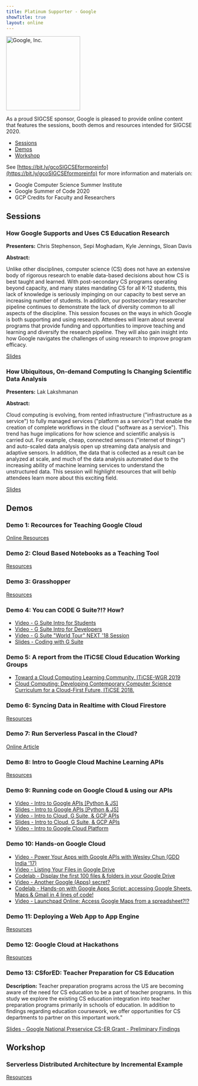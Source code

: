 ```yaml
---
title: Platinum Supporter - Google 
showTitle: true
layout: online
---
```

<a href="https://edu.google.com/code-with-google/?modal_active=none&story-card_activeEl=enhance-any-subject">
	<img alt="Google, Inc." src="../../images/supporters/200s/google-200.png" width="200" />
</a> 

As a proud SIGCSE sponsor, Google is pleased to provide online content that features the sessions, booth demos and resources intended for SIGCSE 2020.

 * [Sessions](#sessions)
 * [Demos](#demos)
 * [Workshop](#workshop)

See [https://bit.ly/gcoSIGCSEformoreinfo](https://bit.ly/gcoSIGCSEformoreinfo) for more information and materials on:

 - Google Computer Science Summer Institute 
 - Google Summer of Code 2020
 - GCP Credits for Faculty and Researchers

## Sessions

### How Google Supports and Uses CS Education Research

**Presenters:** Chris Stephenson, Sepi Moghadam, Kyle Jennings, Sloan Davis

**Abstract:**

Unlike other disciplines, computer science (CS) does not have an extensive body of rigorous research to enable data-based decisions about how CS is best taught and learned. With post-secondary CS programs operating beyond capacity, and many states mandating CS for all K-12 students, this lack of knowledge is seriously impinging on our capacity to best serve an increasing number of students. In addition, our postsecondary researcher pipeline continues to demonstrate the lack of diversity common to all aspects of the discipline. This session focuses on the ways in which Google is both supporting and using research. Attendees will learn about several programs that provide funding and opportunities to improve teaching and learning and diversify the research pipeline. They will also gain insight into how Google navigates the challenges of using research to improve program efficacy.

[Slides](https://bit.ly/gcoSIGCSEsession1)

### How Ubiquitous, On-demand Computing Is Changing Scientific Data Analysis

**Presenters:** Lak Lakshmanan

**Abstract:**

Cloud computing is evolving, from rented infrastructure ("infrastructure as a service") to fully managed services ("platform as a service") that enable the creation of complete workflows in the cloud ("software as a service"). This trend has huge implications for how science and scientific analysis is carried out. For example, cheap, connected sensors ("internet of things") and auto-scaled data analysis open up streaming data analysis and adaptive sensors. In addition, the data that is collected as a result can be analyzed at scale, and much of the data analysis automated due to the increasing ability of machine learning services to understand the unstructured data. This session will highlight resources that will behlp attendees learn more about this exciting field.

[Slides](https://bit.ly/gcoSIGCSEsession2)

## Demos

### Demo 1: Recources for Teaching Google Cloud

[Online Resources](https://bit.ly/gcoSIGCSEdemo1)

### Demo 2: Cloud Based Notebooks as a Teaching Tool

[Resources](https://bit.ly/gcoSIGCSEdemo2)

### Demo 3: Grasshopper

[Resources](https://bit.ly/gcoSIGCSEdemo3)

### Demo 4: You can CODE G Suite?!? How?

 * [Video - G Suite Intro for Students](https://bit.ly/gcoSIGCSEdemo4a)
 * [Video - G Suite Intro for Developers](https://bit.ly/gcoSIGCSEdemo4b)
 * [Video - G Suite "World Tour" NEXT '18 Session](https://bit.ly/gcoSIGCSEdemo4c)
 * [Slides - Coding with G Suite](https://bit.ly/gcoSIGCSEdemo4d)

### Demo 5: A report from the ITiCSE Cloud Education Working Groups
 
 * [Toward a Cloud Computing Learning Community, ITiCSE-WGR 2019](https://bit.ly/gcoSIGCSEdemo5a)
 * [Cloud Computing: Developing Contemporary Computer Science Curriculum for a Cloud-First Future, ITiCSE 2018.](https://bit.ly/gcoSIGCSEdemo5b)

### Demo 6: Syncing Data in Realtime with Cloud Firestore

[Resources](https://bit.ly/gcoSIGCSEdemo6)

### Demo 7: Run Serverless Pascal in the Cloud?

[Online Article](https://bit.ly/gcoSIGCSEdemo7)

### Demo 8: Intro to Google Cloud Machine Learning APIs

[Resources](https://bit.ly/gcoSIGCSEdemo8)

### Demo 9: Running code on Google Cloud & using our APIs

 * [Video - Intro to Google APIs [Python & JS]](https://bit.ly/gcoSIGCSEdemo9a)
 * [Slides - Intro to Google APIs [Python & JS]](https://bit.ly/gcoSIGCSEdemo9e)
 * [Video - Intro to Cloud, G Suite, & GCP APIs](https://bit.ly/gcoSIGCSEdemo9b)
 * [Slides - Intro to Cloud, G Suite, & GCP APIs](https://bit.ly/gcoSIGCSEdemo9d)
 * [Video - Intro to Google Cloud Platform](https://bit.ly/gcoSIGCSEdemo9c)
 
### Demo 10: Hands-on Google Cloud

 * [Video - Power Your Apps with Google APIs with Wesley Chun (GDD India '17)](https://bit.ly/gcoSIGCSEdemo10a)
 * [Video - Listing Your Files in Google Drive](https://bit.ly/gcoSIGCSEdemo10c)
 * [Codelab - Display the first 100 files & folders in your Google Drive](https://bit.ly/gcoSIGCSEdemo10b)
 * [Video - Another Google (Apps) secret?](https://bit.ly/gcoSIGCSEdemo10e)
 * [Codelab - Hands-on with Google Apps Script: accessing Google Sheets, Maps & Gmail in 4 lines of code!](https://bit.ly/gcoSIGCSEdemo10d)
 * [Video - Launchpad Online: Access Google Maps from a spreadsheet?!?](https://bit.ly/gcoSIGCSEdemo10f)

### Demo 11: Deploying a Web App to App Engine

[Resources](https://bit.ly/gcoSIGCSEdemo11)

### Demo 12: Google Cloud at Hackathons

[Resources](https://bit.ly/gcoSIGCSEdemo12)

### Demo 13: CSforED: Teacher Preparation for CS Education

**Description:** Teacher preparation programs across the US are becoming aware of the need for CS education to be a part of teacher programs. In this study we explore the existing CS education integration into teacher preparation programs primarily in schools of education. In addition to findings regarding education coursework, we offer opportunities for CS departments to partner on this important work."

[Slides - Google National Preservice CS-ER Grant - Preliminary Findings](https://bit.ly/gcoSIGCSEdemo13a)


## Workshop

### Serverless Distributed Architecture by Incremental Example

[Resources](https://bit.ly/gcoSIGCSEworkshop1)
